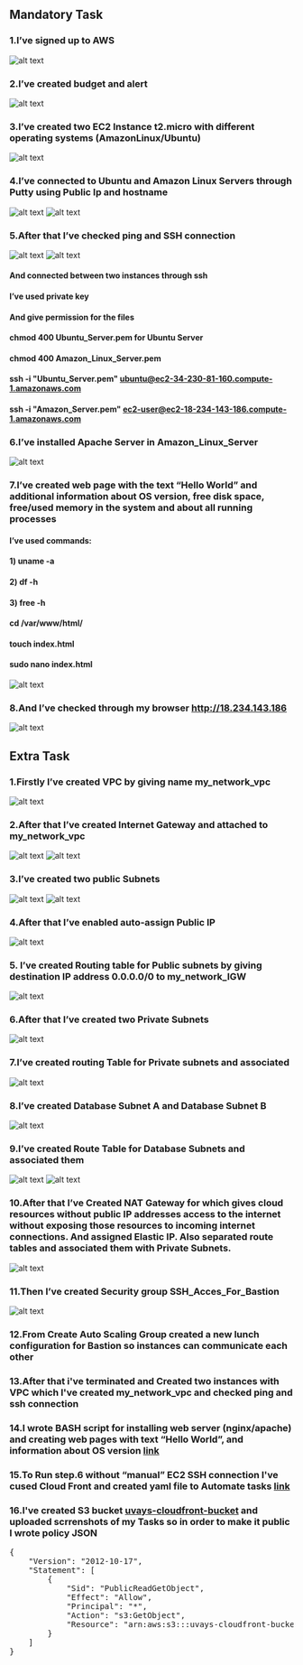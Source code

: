 ## Mandatory Task
### 1.I’ve signed up to AWS
![alt text](https://github.com/uvaysjon-coder/CloudTask/blob/main/images/Picture1.png)

### 2.I’ve created budget and alert 
![alt text](https://github.com/uvaysjon-coder/CloudTask/blob/main/images/Picture2.png)

### 3.I’ve created two EC2 Instance t2.micro with different operating systems (AmazonLinux/Ubuntu)
![alt text](https://github.com/uvaysjon-coder/CloudTask/blob/main/images/Picture3.png)

### 4.I’ve connected to Ubuntu and Amazon Linux Servers through Putty using Public Ip and hostname
![alt text](https://github.com/uvaysjon-coder/CloudTask/blob/main/images/Picture4.png)
![alt text](https://github.com/uvaysjon-coder/CloudTask/blob/main/images/Picture5.png)

### 5.After that I’ve checked ping and SSH connection
![alt text](https://github.com/uvaysjon-coder/CloudTask/blob/main/images/Picture6.png)
![alt text](https://github.com/uvaysjon-coder/CloudTask/blob/main/images/Picture7.png)

#### And connected between two instances through ssh<br>
#### I’ve used private key<br>
#### And give permission for the files<br>
#### chmod 400 Ubuntu_Server.pem for Ubuntu Server<br>
#### chmod 400 Amazon_Linux_Server.pem<br>
#### ssh -i "Ubuntu_Server.pem" ubuntu@ec2-34-230-81-160.compute-1.amazonaws.com<br>
#### ssh -i "Amazon_Server.pem" ec2-user@ec2-18-234-143-186.compute-1.amazonaws.com<br>

### 6.I’ve installed Apache Server in Amazon_Linux_Server
![alt text](https://github.com/uvaysjon-coder/CloudTask/blob/main/images/Picture8.png)

### 7.I’ve created web page with the text “Hello World” and additional information about OS version, free disk space, free/used memory in the system and about all running processes
#### I’ve used commands:<br>
#### 1) uname -a<br>
#### 2) df -h<br>
#### 3) free -h<br>
#### cd /var/www/html/<br>
#### touch index.html<br>
#### sudo nano index.html<br>
![alt text](https://github.com/uvaysjon-coder/CloudTask/blob/main/images/Picture9.png)

### 8.And I’ve checked through my browser http://18.234.143.186
![alt text](https://github.com/uvaysjon-coder/CloudTask/blob/main/images/Picture10.png)

## Extra Task

### 1.Firstly I’ve created VPC by giving name my_network_vpc
![alt text](https://github.com/uvaysjon-coder/CloudTask/blob/main/images/Picture11.png)

### 2.After that I’ve created Internet Gateway and attached to my_network_vpc
![alt text](https://github.com/uvaysjon-coder/CloudTask/blob/main/images/Picture12.png)
![alt text](https://github.com/uvaysjon-coder/CloudTask/blob/main/images/Picture13.png)

### 3.I’ve created two public Subnets
![alt text](https://github.com/uvaysjon-coder/CloudTask/blob/main/images/Picture14.png)
![alt text](https://github.com/uvaysjon-coder/CloudTask/blob/main/images/Picture15.png)

### 4.After that I’ve enabled auto-assign Public IP	
![alt text](https://github.com/uvaysjon-coder/CloudTask/blob/main/images/Picture17.png)

### 5. I’ve created Routing table for Public subnets by giving destination IP address  0.0.0.0/0 to my_network_IGW
![alt text](https://github.com/uvaysjon-coder/CloudTask/blob/main/images/Picture18.png)

### 6.After that I’ve created two Private Subnets
![alt text](https://github.com/uvaysjon-coder/CloudTask/blob/main/images/Picture19.png)

### 7.I’ve created routing Table for Private subnets and associated
![alt text](https://github.com/uvaysjon-coder/CloudTask/blob/main/images/Picture20.png)

### 8.I’ve created Database Subnet A and Database Subnet B
![alt text](https://github.com/uvaysjon-coder/CloudTask/blob/main/images/Picture21.png)

### 9.I’ve created Route Table for Database Subnets and associated them
![alt text](https://github.com/uvaysjon-coder/CloudTask/blob/main/images/Picture22.png)
![alt text](https://github.com/uvaysjon-coder/CloudTask/blob/main/images/Picture23.png)

### 10.After that I’ve Created NAT Gateway for which gives cloud resources without public IP addresses access to the internet without exposing those resources to incoming internet connections. And assigned Elastic IP. Also separated route tables and associated them with Private Subnets.
![alt text](https://github.com/uvaysjon-coder/CloudTask/blob/main/images/Picture24.png)

### 11.Then I’ve created Security group SSH_Acces_For_Bastion
![alt text](https://github.com/uvaysjon-coder/CloudTask/blob/main/images/Picture25.png)

### 12.From Create Auto Scaling Group created a new lunch configuration for Bastion so instances can communicate each other

### 13.After that i've terminated and Created two instances with VPC which I've created my_network_vpc and checked ping and ssh connection

### 14.I wrote BASH script for installing web server (nginx/apache) and creating web pages with text “Hello World”, and information about OS version [link](https://github.com/uvaysjon-coder/CloudTask/blob/main/extra_task/my_shell.sh)

### 15.To Run step.6 without “manual” EC2 SSH connection I've cused Cloud Front and created yaml file to Automate tasks [link](https://github.com/uvaysjon-coder/CloudTask/blob/main/extra_task/CloudFormation-VPC.yaml)

### 16.I've created S3 bucket [uvays-cloudfront-bucket](https://uvays-cloudfront-bucket.s3.amazonaws.com/index.html) and uploaded scrrenshots of my Tasks so in order to make it public I wrote policy JSON
<pre>
{
    "Version": "2012-10-17",
    "Statement": [
        {
            "Sid": "PublicReadGetObject",
            "Effect": "Allow",
            "Principal": "*",
            "Action": "s3:GetObject",
            "Resource": "arn:aws:s3:::uvays-cloudfront-bucket/*"
        }
    ]
} </pre>









